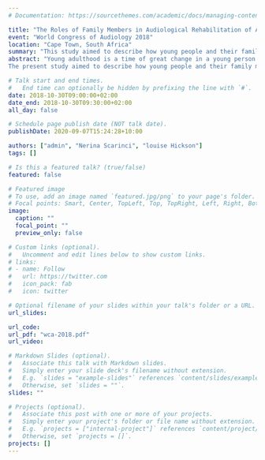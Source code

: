 ```yaml
---
# Documentation: https://sourcethemes.com/academic/docs/managing-content/

title: "The Roles of Family Members in Audiological Rehabilitation of Australian Young Adults Living with Hearing Loss"
event: "World Congress of Audiology 2018"
location: "Cape Town, South Africa"
summary: "This study aimed to describe how young people and their family members describe the roles of family members in rehabilitative audiological health care. The perspectives of four mothers of people with hearing loss were presented, highlighting the ways in which they described their experience of time in their children's hearing loss journey. Please note that the content of this talk as presented differed significantly from the abstract as originally presented."
abstract: "Young adulthood is a time of great change in a young person's life. In particular, who the young adult considers their &ldquo;family&rdquo; may change rapidly. The incorporation of family members into rehabilitation has been shown to improve the delivery and outcomes of care across a range of measures, disease aetiologies, and treatment types. However, it is unclear which family members should be involved and to what extent in the audiological rehabilitation of young adults living with hearing loss.
The present study aimed to describe how young people and their family members describe the roles of family members in rehabilitative audiological health care.\n\nQualitative in-depth interviews were conducted with approximately 15 young adults with hearing loss and family members. The interviews were recorded, transcribed and analysed using a constructivist grounded theoretic methodology.\n\nIt was found that young people describe their family members using several roles, including as &ldquo;support person&rdquo;, &ldquo;advocate&rdquo;, &ldquo;reminder&rdquo;, &ldquo;student&rdquo;, and &ldquo;chaperone&rdquo;. Which role they ascribe to a family member is shaped by the needs that the young adult has, how comfortable he or she feels managing their own hearing care, and how supported they feel by their clinician. Roles determine how likely a family member is to be wanted or included by the young person, as well as when their involvement might be more or less valued.\n\nUnderstanding the roles of family members in audiological rehabilitation will assist clinicians to incorporate them in service delivery, allowing for better integrated, more patient- and family-centred care."

# Talk start and end times.
#   End time can optionally be hidden by prefixing the line with `#`.
date: 2018-10-30T09:00:00+02:00
date_end: 2018-10-30T09:30:00+02:00
all_day: false

# Schedule page publish date (NOT talk date).
publishDate: 2020-09-07T15:24:28+10:00

authors: ["admin", "Nerina Scarinci", "louise Hickson"]
tags: []

# Is this a featured talk? (true/false)
featured: false

# Featured image
# To use, add an image named `featured.jpg/png` to your page's folder.
# Focal points: Smart, Center, TopLeft, Top, TopRight, Left, Right, BottomLeft, Bottom, BottomRight.
image:
  caption: ""
  focal_point: ""
  preview_only: false

# Custom links (optional).
#   Uncomment and edit lines below to show custom links.
# links:
# - name: Follow
#   url: https://twitter.com
#   icon_pack: fab
#   icon: twitter

# Optional filename of your slides within your talk's folder or a URL.
url_slides:

url_code:
url_pdf: "wca-2018.pdf"
url_video:

# Markdown Slides (optional).
#   Associate this talk with Markdown slides.
#   Simply enter your slide deck's filename without extension.
#   E.g. `slides = "example-slides"` references `content/slides/example-slides.md`.
#   Otherwise, set `slides = ""`.
slides: ""

# Projects (optional).
#   Associate this post with one or more of your projects.
#   Simply enter your project's folder or file name without extension.
#   E.g. `projects = ["internal-project"]` references `content/project/deep-learning/index.md`.
#   Otherwise, set `projects = []`.
projects: []
---
```

